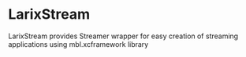#  LarixStream

LarixStream provides Streamer wrapper for easy creation of streaming applications using mbl.xcframework library


